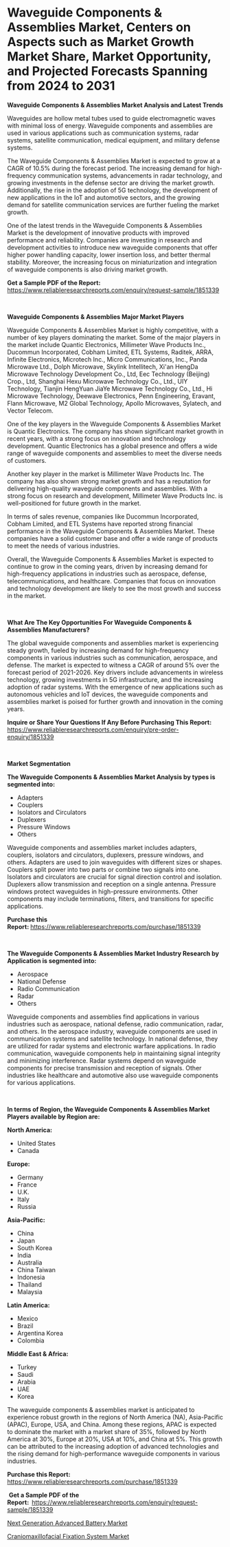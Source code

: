 <p><h1>Waveguide Components & Assemblies Market, Centers on Aspects such as Market Growth Market Share, Market Opportunity, and Projected Forecasts Spanning from 2024 to 2031</h1></p><p><strong>Waveguide Components & Assemblies Market Analysis and Latest Trends</strong></p>
<p><p>Waveguides are hollow metal tubes used to guide electromagnetic waves with minimal loss of energy. Waveguide components and assemblies are used in various applications such as communication systems, radar systems, satellite communication, medical equipment, and military defense systems.</p><p>The Waveguide Components & Assemblies Market is expected to grow at a CAGR of 10.5% during the forecast period. The increasing demand for high-frequency communication systems, advancements in radar technology, and growing investments in the defense sector are driving the market growth. Additionally, the rise in the adoption of 5G technology, the development of new applications in the IoT and automotive sectors, and the growing demand for satellite communication services are further fueling the market growth.</p><p>One of the latest trends in the Waveguide Components & Assemblies Market is the development of innovative products with improved performance and reliability. Companies are investing in research and development activities to introduce new waveguide components that offer higher power handling capacity, lower insertion loss, and better thermal stability. Moreover, the increasing focus on miniaturization and integration of waveguide components is also driving market growth.</p></p>
<p><strong>Get a Sample PDF of the Report:&nbsp;</strong> <a href="https://www.reliableresearchreports.com/enquiry/request-sample/1851339">https://www.reliableresearchreports.com/enquiry/request-sample/1851339</a></p>
<p>&nbsp;</p>
<p><strong>Waveguide Components & Assemblies Major Market Players</strong></p>
<p><p>Waveguide Components & Assemblies Market is highly competitive, with a number of key players dominating the market. Some of the major players in the market include Quantic Electronics, Millimeter Wave Products Inc., Ducommun Incorporated, Cobham Limited, ETL Systems, Raditek, ARRA, Infinite Electronics, Microtech Inc., Micro Communications, Inc., Panda Microwave Ltd., Dolph Microwave, Skylink Intellitech, Xi'an HengDa Microwave Technology Development Co., Ltd, Eec Technology (Beijing) Crop., Ltd, Shanghai Hexu Microwave Technology Co., Ltd., UIY Technology, Tianjin HengYuan JiaYe Microwave Technology Co., Ltd., Hi Microwave Technology, Deewave Electronics, Penn Engineering, Eravant, Flann Microwave, M2 Global Technology, Apollo Microwaves, Sylatech, and Vector Telecom.</p><p>One of the key players in the Waveguide Components & Assemblies Market is Quantic Electronics. The company has shown significant market growth in recent years, with a strong focus on innovation and technology development. Quantic Electronics has a global presence and offers a wide range of waveguide components and assemblies to meet the diverse needs of customers.</p><p>Another key player in the market is Millimeter Wave Products Inc. The company has also shown strong market growth and has a reputation for delivering high-quality waveguide components and assemblies. With a strong focus on research and development, Millimeter Wave Products Inc. is well-positioned for future growth in the market.</p><p>In terms of sales revenue, companies like Ducommun Incorporated, Cobham Limited, and ETL Systems have reported strong financial performance in the Waveguide Components & Assemblies Market. These companies have a solid customer base and offer a wide range of products to meet the needs of various industries.</p><p>Overall, the Waveguide Components & Assemblies Market is expected to continue to grow in the coming years, driven by increasing demand for high-frequency applications in industries such as aerospace, defense, telecommunications, and healthcare. Companies that focus on innovation and technology development are likely to see the most growth and success in the market.</p></p>
<p>&nbsp;</p>
<p><strong>What Are The Key Opportunities For Waveguide Components & Assemblies Manufacturers?</strong></p>
<p><p>The global waveguide components and assemblies market is experiencing steady growth, fueled by increasing demand for high-frequency components in various industries such as communication, aerospace, and defense. The market is expected to witness a CAGR of around 5% over the forecast period of 2021-2026. Key drivers include advancements in wireless technology, growing investments in 5G infrastructure, and the increasing adoption of radar systems. With the emergence of new applications such as autonomous vehicles and IoT devices, the waveguide components and assemblies market is poised for further growth and innovation in the coming years.</p></p>
<p><strong>Inquire or Share Your Questions If Any Before Purchasing This Report:</strong> <a href="https://www.reliableresearchreports.com/enquiry/pre-order-enquiry/1851339">https://www.reliableresearchreports.com/enquiry/pre-order-enquiry/1851339</a></p>
<p>&nbsp;</p>
<p><strong>Market Segmentation</strong></p>
<p><strong>The Waveguide Components & Assemblies Market Analysis by types is segmented into:</strong></p>
<p><ul><li>Adapters</li><li>Couplers</li><li>Isolators and Circulators</li><li>Duplexers</li><li>Pressure Windows</li><li>Others</li></ul></p>
<p><p>Waveguide components and assemblies market includes adapters, couplers, isolators and circulators, duplexers, pressure windows, and others. Adapters are used to join waveguides with different sizes or shapes. Couplers split power into two parts or combine two signals into one. Isolators and circulators are crucial for signal direction control and isolation. Duplexers allow transmission and reception on a single antenna. Pressure windows protect waveguides in high-pressure environments. Other components may include terminations, filters, and transitions for specific applications.</p></p>
<p><strong>Purchase this Report:&nbsp;</strong><a href="https://www.reliableresearchreports.com/purchase/1851339">https://www.reliableresearchreports.com/purchase/1851339</a></p>
<p>&nbsp;</p>
<p><strong>The Waveguide Components & Assemblies Market Industry Research by Application is segmented into:</strong></p>
<p><ul><li>Aerospace</li><li>National Defense</li><li>Radio Communication</li><li>Radar</li><li>Others</li></ul></p>
<p><p>Waveguide components and assemblies find applications in various industries such as aerospace, national defense, radio communication, radar, and others. In the aerospace industry, waveguide components are used in communication systems and satellite technology. In national defense, they are utilized for radar systems and electronic warfare applications. In radio communication, waveguide components help in maintaining signal integrity and minimizing interference. Radar systems depend on waveguide components for precise transmission and reception of signals. Other industries like healthcare and automotive also use waveguide components for various applications.</p></p>
<p>&nbsp;</p>
<p><strong>In terms of Region, the Waveguide Components & Assemblies Market Players available by Region are:</strong></p>
<p>
    <p> <strong> North America: </strong>
        <ul>
            <li>United States</li>
            <li>Canada</li>
        </ul>
        </p> 
    <p> <strong> Europe: </strong>
        <ul>
            <li>Germany</li>
            <li>France</li>
            <li>U.K.</li>
            <li>Italy</li>
            <li>Russia</li>
        </ul>
        </p> 
    <p> <strong> Asia-Pacific: </strong>
        <ul>
            <li>China</li>
            <li>Japan</li>
            <li>South Korea</li>
            <li>India</li>
            <li>Australia</li>
            <li>China Taiwan</li>
            <li>Indonesia</li>
            <li>Thailand</li>
            <li>Malaysia</li>
        </ul>
        </p> 
    <p> <strong> Latin America: </strong>
        <ul>
            <li>Mexico</li>
            <li>Brazil</li>
            <li>Argentina Korea</li>
            <li>Colombia</li>
        </ul>
        </p> 
    <p> <strong> Middle East & Africa: </strong>
        <ul>
            <li>Turkey</li>
            <li>Saudi</li>
            <li>Arabia</li>
            <li>UAE</li>
            <li>Korea</li>
        </ul>
    </p>
    </p>
<p><p>The waveguide components & assemblies market is anticipated to experience robust growth in the regions of North America (NA), Asia-Pacific (APAC), Europe, USA, and China. Among these regions, APAC is expected to dominate the market with a market share of 35%, followed by North America at 30%, Europe at 20%, USA at 10%, and China at 5%. This growth can be attributed to the increasing adoption of advanced technologies and the rising demand for high-performance waveguide components in various industries.</p></p>
<p><strong>Purchase this Report: </strong><a href="https://www.reliableresearchreports.com/purchase/1851339">https://www.reliableresearchreports.com/purchase/1851339</a></p>
<p>&nbsp;<strong>Get a Sample PDF of the Report:&nbsp;&nbsp;</strong><a href="https://www.reliableresearchreports.com/enquiry/request-sample/1851339">https://www.reliableresearchreports.com/enquiry/request-sample/1851339</a></p>
<p><strong></strong></p>
<p><p><a href="https://issuu.com/reportprime-2/docs/next-generation-advanced-battery-market-size-2030.">Next Generation Advanced Battery Market</a></p><p><a href="https://issuu.com/reportprime-2/docs/craniomaxillofacial-fixation-system-market-size-20">Craniomaxillofacial Fixation System Market</a></p></p>